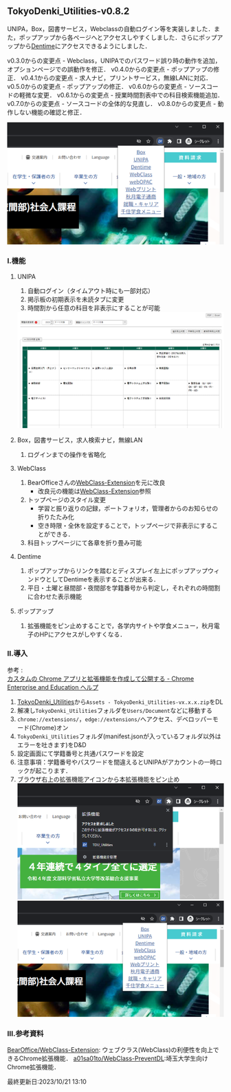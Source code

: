 ﻿## TokyoDenki_Utilities-v0.8.2

UNIPA，Box，図書サービス，Webclassの自動ログイン等を実装しました．また，ポップアップから各ページへとアクセスしやすくしました．さらにポップアップから[Dentime](https://dentime.anozon.me)にアクセスできるようにしました．

v0.3.0からの変更点 - Webclass，UNIPAでのパスワード誤り時の動作を追加，オプションページでの誤動作を修正．
v0.4.0からの変更点 - ポップアップの修正．
v0.4.1からの変更点 - 求人ナビ，プリントサービス，無線LANに対応．
v0.5.0からの変更点 - ポップアップの修正．
v0.6.0からの変更点 - ソースコードの軽微な変更．
v0.6.1からの変更点 - 授業時間割表中での科目検索機能追加．
v0.7.0からの変更点 - ソースコードの全体的な見直し．
v0.8.0からの変更点 - 動作しない機能の確認と修正．

![拡張機能のピン止め](img/Screenshot02.png)

### Ⅰ.機能
1. UNIPA 
    1. 自動ログイン（タイムアウト時にも一部対応）
    2. 掲示板の初期表示を未読タブに変更
    3. 時間割から任意の科目を非表示にすることが可能<br>
   <img src="img/Screenshot03.png" width="600">

2. Box，図書サービス，求人検索ナビ，無線LAN
    1. ログインまでの操作を省略化
3. WebClass
    1. BearOfficeさんの[WebClass-Extension](https://github.com/BearOffice/WebClass-Extension)を元に改良
        - 改良元の機能は[WebClass-Extension](https://github.com/BearOffice/WebClass-Extension)参照
    2. トップページのスタイル変更
        - 学習と振り返りの記録，ポートフォリオ，管理者からのお知らせの折りたたみ化
        - 空き時限・全休を設定することで，トップページで非表示にすることができる．
    3. 科目トップページにて各章を折り畳み可能
4. Dentime
   1. ポップアップからリンクを踏むとディスプレイ左上にポップアップウィンドウとしてDentimeを表示することが出来る．
   2. 平日・土曜と昼間部・夜間部を学籍番号から判定し，それぞれの時間割に合わせた表示機能
5. ポップアップ
   1. 拡張機能をピン止めすることで，各学内サイトや学食メニュー，秋月電子のHPにアクセスがしやすくなる．

### Ⅱ.導入

参考 : <br>[カスタムの Chrome アプリと拡張機能を作成して公開する - Chrome Enterprise and Education ヘルプ](https://support.google.com/chrome/a/answer/2714278?hl=ja)

1. [TokyoDenki_Utilities](https://github.com/Kokim-electronics/TokyoDenki_Utilities/releases)から`Assets - TokyoDenki_Utilities-vx.x.x.zip`をDL
2. 解凍し`TokyoDenki_Utilities`フォルダを`Users/Document`などに移動する
3. `chrome://extensions/`，`edge://extensions/`へアクセス、デベロッパーモード(Chrome)オン
4. `TokyoDenki_Utilities`フォルダ(manifest.jsonが入っているフォルダ以外はエラーを吐きます)をD&D
5. 設定画面にて学籍番号と共通パスワードを設定
6. 注意事項：学籍番号やパスワードを間違えるとUNIPAがアカウントの一時ロックが起こります．
7. ブラウザ右上の拡張機能アイコンから本拡張機能をピン止め
   ![拡張機能のピン止め](img/Screenshot01.png)
   ![拡張機能のピン止め](img/Screenshot02.png)


### Ⅲ.参考資料
[BearOffice/WebClass-Extension](https://github.com/BearOffice/WebClass-Extension): ウェブクラス(WebClass)の利便性を向上できるChrome拡張機能． 
[a01sa01to/WebClass-PreventDL](https://github.com/a01sa01to/WebClass-PreventDL):埼玉大学生向けChrome拡張機能． 

最終更新日:2023/10/21 13:10
